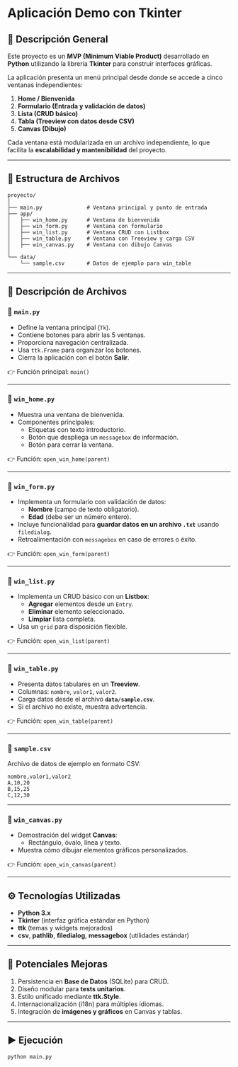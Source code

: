 # Aplicación Demo con Tkinter

## 📖 Descripción General
Este proyecto es un **MVP (Minimum Viable Product)** desarrollado en **Python** utilizando la librería **Tkinter** para construir interfaces gráficas.

La aplicación presenta un menú principal desde donde se accede a cinco ventanas independientes:

1. **Home / Bienvenida**  
2. **Formulario (Entrada y validación de datos)**  
3. **Lista (CRUD básico)**  
4. **Tabla (Treeview con datos desde CSV)**  
5. **Canvas (Dibujo)**  

Cada ventana está modularizada en un archivo independiente, lo que facilita la **escalabilidad y mantenibilidad** del proyecto.

---

## 📂 Estructura de Archivos
```
proyecto/
│
├── main.py              # Ventana principal y punto de entrada
├── app/
│   ├── win_home.py      # Ventana de bienvenida
│   ├── win_form.py      # Ventana con formulario
│   ├── win_list.py      # Ventana CRUD con Listbox
│   ├── win_table.py     # Ventana con Treeview y carga CSV
│   ├── win_canvas.py    # Ventana con dibujo Canvas
│
└── data/
    └── sample.csv       # Datos de ejemplo para win_table
```

---

## 📑 Descripción de Archivos

### 🔹 `main.py`
- Define la ventana principal (`Tk`).
- Contiene botones para abrir las 5 ventanas.
- Proporciona navegación centralizada.
- Usa `ttk.Frame` para organizar los botones.
- Cierra la aplicación con el botón **Salir**.

👉 Función principal: `main()`

---

### 🔹 `win_home.py`
- Muestra una ventana de bienvenida.
- Componentes principales:
  - Etiquetas con texto introductorio.
  - Botón que despliega un `messagebox` de información.
  - Botón para cerrar la ventana.

👉 Función: `open_win_home(parent)`

---

### 🔹 `win_form.py`
- Implementa un formulario con validación de datos:
  - **Nombre** (campo de texto obligatorio).
  - **Edad** (debe ser un número entero).
- Incluye funcionalidad para **guardar datos en un archivo `.txt`** usando `filedialog`.
- Retroalimentación con `messagebox` en caso de errores o éxito.

👉 Función: `open_win_form(parent)`

---

### 🔹 `win_list.py`
- Implementa un CRUD básico con un **Listbox**:
  - **Agregar** elementos desde un `Entry`.
  - **Eliminar** elemento seleccionado.
  - **Limpiar** lista completa.
- Usa un `grid` para disposición flexible.

👉 Función: `open_win_list(parent)`

---

### 🔹 `win_table.py`
- Presenta datos tabulares en un **Treeview**.
- Columnas: `nombre`, `valor1`, `valor2`.
- Carga datos desde el archivo **`data/sample.csv`**.
- Si el archivo no existe, muestra advertencia.

👉 Función: `open_win_table(parent)`

---

### 🔹 `sample.csv`
Archivo de datos de ejemplo en formato CSV:

```csv
nombre,valor1,valor2
A,10,20
B,15,25
C,12,30
```

---

### 🔹 `win_canvas.py`
- Demostración del widget **Canvas**:
  - Rectángulo, óvalo, línea y texto.
- Muestra cómo dibujar elementos gráficos personalizados.

👉 Función: `open_win_canvas(parent)`

---

## ⚙️ Tecnologías Utilizadas
- **Python 3.x**
- **Tkinter** (interfaz gráfica estándar en Python)
- **ttk** (temas y widgets mejorados)
- **csv**, **pathlib**, **filedialog**, **messagebox** (utilidades estándar)

---

## 🚀 Potenciales Mejoras
1. Persistencia en **Base de Datos** (SQLite) para CRUD.
2. Diseño modular para **tests unitarios**.
3. Estilo unificado mediante **ttk.Style**.
4. Internacionalización (i18n) para múltiples idiomas.
5. Integración de **imágenes y gráficos** en Canvas y tablas.

---

## ▶️ Ejecución
```bash
python main.py
```
